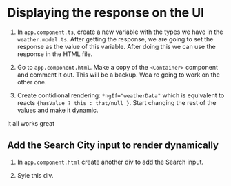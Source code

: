 # Displaying the response on the UI

1. In `app.component.ts`, create a new variable with the types we have in the `weather.model.ts`. After getting the response, we are going to set the response as the value of this variable. After doing this we can use the response in the HTML file.

2. Go to `app.component.html`. Make a copy of the `<Container>` component and comment it out. This will be a backup. Wea re going to work on the other one.

3. Create contidional rendering: `*ngIf="weatherData"` which is equivalent to reacts `{hasValue ? this : that/null }`. Start changing the rest of the values and make it dynamic.

It all works great

## Add the Search City input to render dynamically

1. In `app.component.html` create another div to add the Search input.

2. Syle this div.
